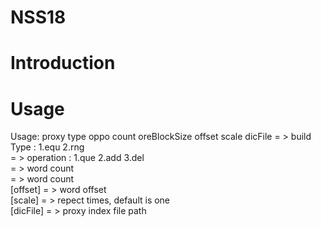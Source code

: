 # NSS18

# Introduction

# Usage

Usage: proxy type oppo count oreBlockSize offset scale dicFile
<type>                = > build Type : 1.equ 2.rng       
<oppo>                = > operation : 1.que 2.add 3.del  
<count>               = > word count                     
<oreBlockSize>        = > word count                     
[offset]              = > word offset                    
[scale]               = > repect times, default is one   
[dicFile]             = > proxy index file path          
